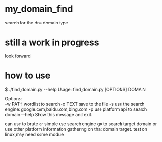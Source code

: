 # my_domain_find
search for the dns domain type

# still a work in progress
look forward

# how to use

$ ./find_domain.py --help
Usage: find_domain.py [OPTIONS] DOMAIN

Options:  
  -w PATH  wordlist to search
  -o TEXT  save to the file
  -s       use the search engine:  google.com,baidu.com,bing.com
  -p       use platform api to search domain
  --help   Show this message and exit.
  
  
  
can  use to brute or simple use search engine go to search target domain or use other platform information gathering on that domain target.
test on linux,may need some module
